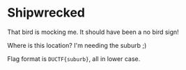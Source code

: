 Shipwrecked
============

That bird is mocking me. It should have been a no bird sign!
  
  Where is this location? I'm needing the suburb ;) 
  
  Flag format is `DUCTF{suburb}`, all in lower case.

